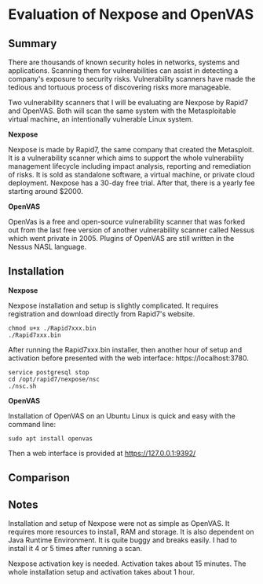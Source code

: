 # Evaluation of Nexpose and OpenVAS

## Summary
There are thousands of known security holes in networks, systems and applications. Scanning them for vulnerabilities can assist in detecting a company's exposure to security risks. Vulnerability scanners have made the tedious and tortuous process of discovering risks more manageable.

Two vulnerability scanners that I will be evaluating are Nexpose by Rapid7 and OpenVAS. Both will scan the same system with the Metasploitable virtual machine, an intentionally vulnerable Linux system.

**Nexpose**

Nexpose is made by Rapid7, the same company that created the Metasploit. It is a vulnerability scanner which aims to support the whole vulnerability management lifecycle including impact analysis, reporting and remediation of risks. It is sold as standalone software, a virtual machine, or private cloud deployment. Nexpose has a 30-day free trial. After that, there is a yearly fee starting around $2000.

**OpenVAS**

OpenVas is a free and open-source vulnerability scanner that was forked out from the last free version of another vulnerability scanner called Nessus which went private in 2005. Plugins of OpenVAS are still written in the Nessus NASL language.

## Installation

**Nexpose**

Nexpose installation and setup is slightly complicated. It requires registration and download directly from Rapid7's website.

    chmod u+x ./Rapid7xxx.bin
    ./Rapid7xxx.bin

After running the Rapid7xxx.bin installer, then another hour of setup and activation before presented with the web interface: https://localhost:3780.

    service postgresql stop
    cd /opt/rapid7/nexpose/nsc
    ./nsc.sh

**OpenVAS**

Installation of OpenVAS on an Ubuntu Linux is quick and easy with the command line:

    sudo apt install openvas

Then a web interface is provided at https://127.0.0.1:9392/


## Comparison

## Notes

Installation and setup of Nexpose were not as simple as OpenVAS. It requires more resources to install, RAM and storage. It is also dependent on Java Runtime Environment. It is quite buggy and breaks easily. I had to install it 4 or 5 times after running a scan.

Nexpose activation key is needed. Activation takes about 15 minutes. The whole installation setup and activation takes about 1 hour.

